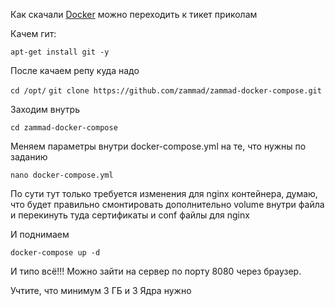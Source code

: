 Как скачали [Docker](docker.md) можно переходить к тикет приколам

Качем гит:

`apt-get install git -y`

После качаем репу куда надо

`cd /opt/`
`git clone https://github.com/zammad/zammad-docker-compose.git`

Заходим внутрь

`cd zammad-docker-compose`

Меняем параметры внутри docker-compose.yml на те, что нужны по заданию

`nano docker-compose.yml`

По сути тут только требуется изменения для nginx контейнера, думаю, что будет правильно смонтировать дополнительно volume внутри файла и перекинуть туда сертификаты и conf файлы для nginx

И поднимаем

`docker-compose up -d`

И типо всё!!! Можно зайти на сервер по порту 8080 через браузер.

Учтите, что минимум 3 ГБ и 3 Ядра нужно
